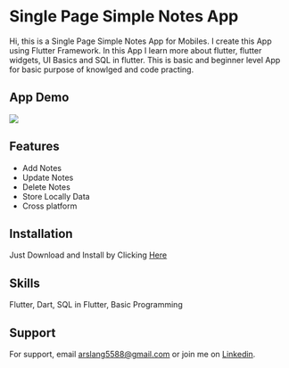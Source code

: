 
# Single Page Simple Notes App

Hi, this is a Single Page Simple Notes App for Mobiles. I create this App using Flutter Framework. In this App I learn more about flutter, flutter widgets, UI Basics and SQL in flutter. This is basic and beginner level App for basic purpose of knowlged and code practing.


## App Demo

<img src="https://github.com/arslanaslam5588/notes_app_sql_lite/blob/master/assets/Demo_App.gif">

## Features

- Add Notes
- Update Notes
- Delete Notes
- Store Locally Data 
- Cross platform


## Installation

Just Download and Install by Clicking <a href = "https://github.com/arslanaslam5588/notes_app_sql_lite/raw/refs/heads/master/assets/Notes_App_SQL.apk" >Here</a>

  
## Skills
Flutter, Dart, SQL in Flutter, Basic Programming 


## Support

For support, email arslang5588@gmail.com or join me on <a href = "https://www.linkedin.com/in/arslanaslam77/" >Linkedin</a>.

